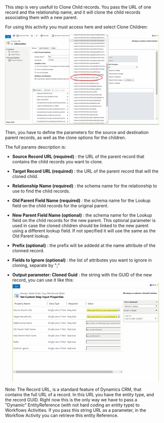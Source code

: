 This step is very usefull to Clone Child records. You pass the URL of one record and the relationship name, and it will clone the child records associating them with a new parent.

For using this activity you must access here and select Clone Children:

![](Clone%20Children_1.gif)

Then, you have to define the parameters for the source and destination parent records, as well as the clone options for the children.

The full params description is:
* **Source Record URL (required)** : the URL of the parent record that contains the child records you want to clone.
* **Target Record URL (required)** : the URL of the parent record that will the cloned child.
* **Relationship Name (required)** : the schema name for the relationship to use to find the child records.
* **Old Parent Field Name (required)** : the schema name for the Lookup field on the child records for the original parent.
* **New Parent Field Name (optional)** : the schema name for the Lookup field on the child records for the new parent. This optional parameter is used in case the cloned children should be linked to the new parent using a different lookup field. If not specified it will use the same as the Old Parent lookup.
* **Prefix (optional)** : the prefix will be addedd at the name attribute of the clonned record. 
* **Fields to Ignore (optional)** : the list of attributes you want to ignore in cloning, separate by ";"

* **Output parameter: Cloned Guid** : the string with the GUID of the new record, you can use it like this:
![](Clone%20Children_2.gif)

Note: The Record URL, is a standard feature of Dynamics CRM, that contains the full URL of a record. In this URL you have the entity type, and the record GUID. Right now this is the only way we have to pass a "Dynamic" EntityReference (with not hard coding an entity type) to Workflows Activities. If you pass this string URL as a parameter, in the Workflow Activity you can retrieve this entity Reference.
